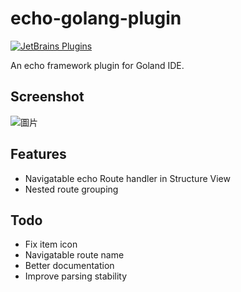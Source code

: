 # echo-golang-plugin
[![JetBrains Plugins](https://img.shields.io/jetbrains/plugin/v/22322)](https://plugins.jetbrains.com/plugin/22322-echo)

An echo framework plugin for Goland IDE.

## Screenshot
![圖片](https://github.com/yurisoba/echo-golang-plugin/assets/111110621/e9e1888d-68cc-4c94-bd0e-c7d7696895e3)

## Features
- Navigatable echo Route handler in Structure View
- Nested route grouping

## Todo
- Fix item icon
- Navigatable route name
- Better documentation
- Improve parsing stability
